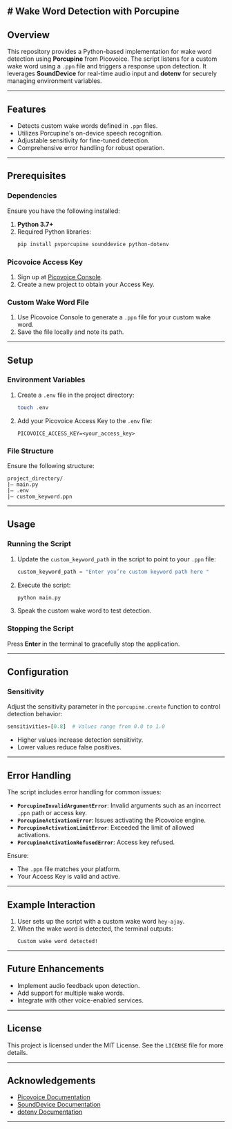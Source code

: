 ****# Wake Word Detection with Porcupine****
---
## Overview
This repository provides a Python-based implementation for wake word detection using **Porcupine** from Picovoice. The script listens for a custom wake word using a `.ppn` file and triggers a response upon detection. It leverages **SoundDevice** for real-time audio input and **dotenv** for securely managing environment variables.

---

## Features
- Detects custom wake words defined in `.ppn` files.
- Utilizes Porcupine's on-device speech recognition.
- Adjustable sensitivity for fine-tuned detection.
- Comprehensive error handling for robust operation.

---

## Prerequisites

### Dependencies
Ensure you have the following installed:
1. **Python 3.7+**
2. Required Python libraries:
    ```bash
    pip install pvporcupine sounddevice python-dotenv
    ```

### Picovoice Access Key
1. Sign up at [Picovoice Console](https://console.picovoice.ai/).
2. Create a new project to obtain your Access Key.

### Custom Wake Word File
1. Use Picovoice Console to generate a `.ppn` file for your custom wake word.
2. Save the file locally and note its path.

---

## Setup

### Environment Variables
1. Create a `.env` file in the project directory:
    ```bash
    touch .env
    ```
2. Add your Picovoice Access Key to the `.env` file:
    ```
    PICOVOICE_ACCESS_KEY=<your_access_key>
    ```

### File Structure
Ensure the following structure:
```
project_directory/
|— main.py
|— .env
|— custom_keyword.ppn
```

---

## Usage

### Running the Script
1. Update the `custom_keyword_path` in the script to point to your `.ppn` file:
    ```python
    custom_keyword_path = "Enter you’re custom keyword path here "
    ```
2. Execute the script:
    ```bash
    python main.py
    ```
3. Speak the custom wake word to test detection.

### Stopping the Script
Press **Enter** in the terminal to gracefully stop the application.

---

## Configuration

### Sensitivity
Adjust the sensitivity parameter in the `porcupine.create` function to control detection behavior:
```python
sensitivities=[0.8]  # Values range from 0.0 to 1.0
```
- Higher values increase detection sensitivity.
- Lower values reduce false positives.

---

## Error Handling
The script includes error handling for common issues:
- **`PorcupineInvalidArgumentError`**: Invalid arguments such as an incorrect `.ppn` path or access key.
- **`PorcupineActivationError`**: Issues activating the Picovoice engine.
- **`PorcupineActivationLimitError`**: Exceeded the limit of allowed activations.
- **`PorcupineActivationRefusedError`**: Access key refused.

Ensure:
- The `.ppn` file matches your platform.
- Your Access Key is valid and active.

---

## Example Interaction
1. User sets up the script with a custom wake word `hey-ajay`.
2. When the wake word is detected, the terminal outputs:
    ```
    Custom wake word detected!
    ```

---

## Future Enhancements
- Implement audio feedback upon detection.
- Add support for multiple wake words.
- Integrate with other voice-enabled services.

---

## License
This project is licensed under the MIT License. See the `LICENSE` file for more details.

---

## Acknowledgements
- [Picovoice Documentation](https://picovoice.ai/docs/)
- [SoundDevice Documentation](https://python-sounddevice.readthedocs.io/)
- [dotenv Documentation](https://pypi.org/project/python-dotenv/)

---

